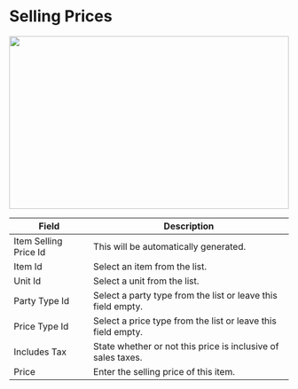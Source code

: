 # Selling Prices

<img src="" height="312px" width="100%">

| Field                 | Description                                                  |
| --------------------- | ------------------------------------------------------------ |
| Item Selling Price Id | This will be automatically generated.                        |
| Item Id               | Select an item from the list.                                |
| Unit Id               | Select a unit from the list.                                 |
| Party Type Id         | Select a party type from the list or leave this field empty. |
| Price Type Id         | Select a price type from the list or leave this field empty. |
| Includes Tax          | State whether or not this price is inclusive of sales taxes. |
| Price                 | Enter the selling price of this item.                        |
